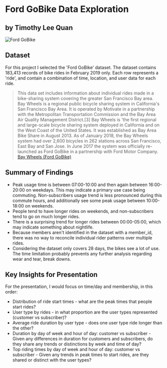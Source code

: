 # Ford GoBike Data Exploration

## by Timothy Lee Quan

![Ford GoBike](https://icdn.digitaltrends.com/image/digitaltrends/ford-gobike.jpg)

## Dataset

For this project I selected the 'Ford GoBike' dataset.
The dataset contains 183,413 records of bike rides in February 2019 only.
Each row represents a 'ride', and contain a combination of time, location, and user data for each ride.

> This data set includes information about individual rides made in a bike-sharing system covering the greater San Francisco Bay area. Bay Wheels is a regional public bicycle sharing system in California's San Francisco Bay Area. It is operated by Motivate in a partnership with the Metropolitan Transportation Commission and the Bay Area Air Quality Management District.[3] Bay Wheels is 'the first regional and large-scale bicycle sharing system deployed in California and on the West Coast of the United States. It was established as Bay Area Bike Share in August 2013. As of January 2018, the Bay Wheels system had over 2,600 bicycles in 262 stations across San Francisco, East Bay and San Jose. In June 2017 the system was officially re-launched as Ford GoBike in a partnership with Ford Motor Company.
[Bay Wheels (Ford GoBike)](https://en.wikipedia.org/wiki/Bay_Wheels)

## Summary of Findings

* Peak usage time is between 07:00-10:00 and then again between 16:00-20:00 on weekdays. This may indicate a primary use case being commuting. Non-subscribers usage trend is less pronounced during this commute hours, and additionally see some peak usage between 10:00-18:00 on weekends.
* People tend to have longer rides on weekends, and non-subscribers tend to go on much longer rides.
* There is a surprising trend for longer rides between 00:00-05:00, which may indicate something about nightlife.
* Because members aren't identified in the dataset with a member_id, there was no way to reconcile individual rider patterns over multiple rides.
* Considering the dataset only covers 28 days, the bikes see a lot of use. The time limitation probably prevents any further analysis regarding wear and tear, break downs.

## Key Insights for Presentation

For the presentation, I would focus on time/day and membership, in this order:

* Distribution of ride start times - what are the peak times that people start rides?
* User type by rides - in what proportion are the user types represented (customer vs subscriber)?
* Average ride duration by user type - does one user type ride longer than the other?
* Duration by day of week and hour of day: customer vs subscriber - Given any differences in duration for customers and subscribers, do they share any trends or distinctions by week and time of day?
* Top riding times by day of week and hour of day: customer vs subscriber - Given any trends in peak times to start rides, are they shared or distinct with the user types?
